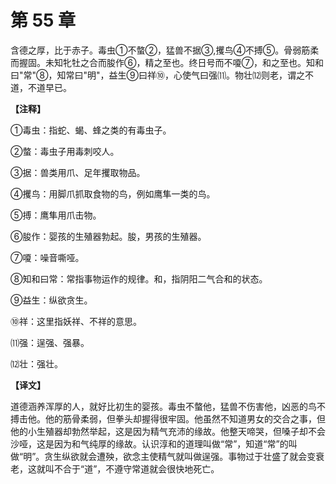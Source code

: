 # 第 55 章

含德之厚，比于赤子。毒虫①不螫②，猛兽不据③,攫鸟④不搏⑤。骨弱筋柔而握固。未知牝牡之合而朘作⑥，精之至也。终日号而不嗄⑦，和之至也。知和曰"常"⑧，知常曰"明"，益生⑨曰祥⑩，心使气曰强⑾。物壮⑿则老，谓之不道，不道早已。

**【注释】**


①毒虫：指蛇、蝎、蜂之类的有毒虫子。

②螫：毒虫子用毒刺咬人。

③据：兽类用爪、足年攫取物品。

④攫鸟：用脚爪抓取食物的鸟，例如鹰隼一类的鸟。

⑤搏：鹰隼用爪击物。

⑥朘作：婴孩的生殖器勃起。朘，男孩的生殖器。

⑦嗄：噪音嘶哑。

⑧知和曰常：常指事物运作的规律。和，指阴阳二气合和的状态。

⑨益生：纵欲贪生。

⑩祥：这里指妖祥、不祥的意思。

⑾强：逞强、强暴。

⑿壮：强壮。


**【译文】**

道德涵养浑厚的人，就好比初生的婴孩。毒虫不螫他，猛兽不伤害他，凶恶的鸟不搏击他。他的筋骨柔弱，但拳头却握得很牢固。他虽然不知道男女的交合之事，但他的小生殖器却勃然举起，这是因为精气充沛的缘故。他整天啼哭，但嗓子却不会沙哑，这是因为和气纯厚的缘故。认识淳和的道理叫做“常”，知道“常”的叫做“明”。贪生纵欲就会遭殃，欲念主使精气就叫做逞强。事物过于壮盛了就会变衰老，这就叫不合于“道”，不遵守常道就会很快地死亡。
